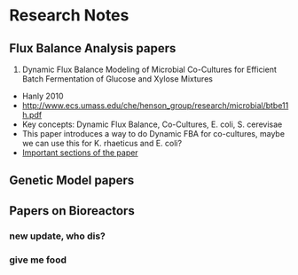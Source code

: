 # Research Notes

## Flux Balance Analysis papers

1. Dynamic Flux Balance Modeling of Microbial Co-Cultures for Efficient Batch Fermentation of Glucose and Xylose Mixtures

- Hanly 2010
- http://www.ecs.umass.edu/che/henson_group/research/microbial/btbe11h.pdf
- Key concepts: Dynamic Flux Balance, Co-Cultures, E. coli, S. cerevisae
- This paper introduces a way to do Dynamic FBA for co-cultures, maybe we can use this for K. rhaeticus and E. coli?
- [Important sections of the paper](http://link.com)

## Genetic Model papers


## Papers on Bioreactors

### new update, who dis?

### give me food